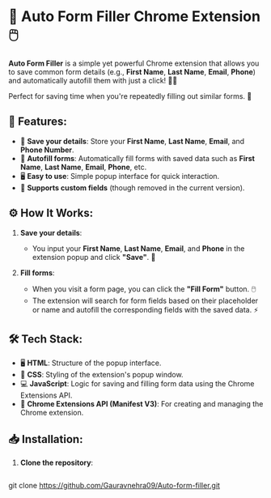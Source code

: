 # 🚀 **Auto Form Filler Chrome Extension** 🖱️

**Auto Form Filler** is a simple yet powerful Chrome extension that allows you to save common form details (e.g., **First Name**, **Last Name**, **Email**, **Phone**) and automatically autofill them with just a click! 📝✨

Perfect for saving time when you're repeatedly filling out similar forms. 🎯

## 📌 **Features**:

- 💾 **Save your details**: Store your **First Name**, **Last Name**, **Email**, and **Phone Number**.
- 🔄 **Autofill forms**: Automatically fill forms with saved data such as **First Name**, **Last Name**, **Email**, **Phone**, etc.
- 🖥️ **Easy to use**: Simple popup interface for quick interaction.
- 🔧 **Supports custom fields** (though removed in the current version).

## ⚙️ **How It Works**:

1. **Save your details**: 
   - You input your **First Name**, **Last Name**, **Email**, and **Phone** in the extension popup and click **"Save"**. 📝
   
2. **Fill forms**: 
   - When you visit a form page, you can click the **"Fill Form"** button. 🖱️
   - The extension will search for form fields based on their placeholder or name and autofill the corresponding fields with the saved data. ⚡

## 🛠️ **Tech Stack**:

- 🖥️ **HTML**: Structure of the popup interface.
- 🎨 **CSS**: Styling of the extension's popup window.
- 💻 **JavaScript**: Logic for saving and filling form data using the Chrome Extensions API.
- 🔑 **Chrome Extensions API (Manifest V3)**: For creating and managing the Chrome extension.

## 📥 **Installation**:

1. **Clone the repository**:
   ```bash   
git clone https://github.com/Gauravnehra09/Auto-form-filler.git
 
